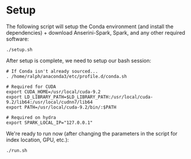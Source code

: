 # Setup

The following script will setup the Conda environment (and install the dependencies) + download Anserini-Spark, Spark, and any other required software:

`./setup.sh`

After setup is complete, we need to setup our bash session:
```
# If Conda isn't already sourced...
. /home/ralph/anaconda3/etc/profile.d/conda.sh

# Required for CUDA
export CUDA_HOME=/usr/local/cuda-9.2
export LD_LIBRARY_PATH=$LD_LIBRARY_PATH:/usr/local/cuda-9.2/lib64:/usr/local/cudnn7/lib64
export PATH=/usr/local/cuda-9.2/bin/:$PATH

# Required on hydra
export SPARK_LOCAL_IP="127.0.0.1"
```

We're ready to run now (after changing the parameters in the script for index location, GPU, etc.):

`./run.sh`